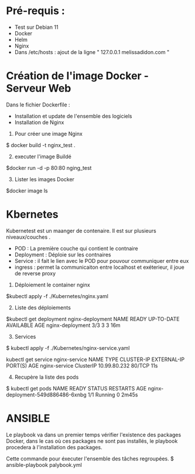 # Pré-requis :
  
  - Test sur Debian 11
  - Docker
  - Helm
  - Nginx 
  - Dans /etc/hosts : ajout de la ligne " 127.0.0.1 melissadidon.com "
 
# Création de l'image Docker - Serveur Web

Dans le fichier Dockerfile :
  - Installation et update de l'ensemble des logiciels 
  - Installation de Nginx 


1. Pour créer une image Nginx  

$ docker build -t nginx_test .


2. executer l'image Buildé

$docker run -d -p 80:80 nging_test

3. Lister les images Docker 

$docker image ls

# Kbernetes

Kubernetest est un maanger de contenaire.
Il est sur plusieurs niveaux/couches . 
- POD : La première couche qui contient le contnaire
- Deployment : Déploie sur les contnaires
- Service : il fait le lien avec le POD pour pouvour communiquer entre eux 
- ingress : permet la communicaiton entre localhost et exéterieur, il joue de reverse proxy

1. Déploiement le container nginx

$kubectl apply -f ./Kubernetes/nginx.yaml

2. Liste des déploiements

$kubectl get deployment nginx-deployment
NAME               READY   UP-TO-DATE   AVAILABLE   AGE
nginx-deployment   3/3     3            3           16m

3. Services

$ kubectl apply -f ./Kubernetes/nginx-service.yaml

kubectl get service nginx-service
NAME            TYPE        CLUSTER-IP      EXTERNAL-IP   PORT(S)   AGE
nginx-service   ClusterIP   10.99.80.232   <none>        80/TCP    11s

4. Recupère la liste des pods

$ kubectl get pods
NAME                                READY   STATUS    RESTARTS   AGE
nginx-deployment-549d886486-6xnbg   1/1     Running   0          2m45s


# ANSIBLE 

Le playbook va dans un premier temps vérifier l'existence des packages Docker, dans le cas où ces packages ne sont pas installés, le playbook procedera à l'installation des packages.


Cette commande pour éxecuter l'ensemble des tâches regroupées.
$ ansible-playbook palybook.yml
